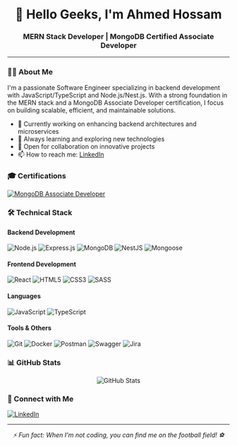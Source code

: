 <div align="center">
    <h1>👋 Hello Geeks, I'm Ahmed Hossam</h1>
    <h3>MERN Stack Developer | MongoDB Certified Associate Developer</h3>
  </div>
  
  ---
  
  ### 👨‍💻 About Me
  
  I'm a passionate Software Engineer specializing in backend development with JavaScript/TypeScript and Node.js/Nest.js. With a strong foundation in the MERN stack and a MongoDB Associate Developer certification, I focus on building scalable, efficient, and maintainable solutions.
  
  - 🔭 Currently working on enhancing backend architectures and microservices
  - 🌱 Always learning and exploring new technologies
  - 💼 Open for collaboration on innovative projects
  - 📫 How to reach me: [LinkedIn](https://www.linkedin.com/in/ahossamdev/)
  
  ### 🎓 Certifications
  
  <a href="https://www.credly.com/badges/84239d9f-85ec-4bd1-b0ca-1da123b143f5/public_url">
    <img src="https://img.shields.io/badge/MongoDB-Associate%20Developer-47A248?style=for-the-badge&logo=mongodb&logoColor=white" alt="MongoDB Associate Developer"/>
  </a>
  
  ### 🛠️ Technical Stack
  
  #### Backend Development
  ![Node.js](https://img.shields.io/badge/Node.js-339933?style=for-the-badge&logo=nodedotjs&logoColor=white)
  ![Express.js](https://img.shields.io/badge/Express.js-000000?style=for-the-badge&logo=express&logoColor=white)
  ![MongoDB](https://img.shields.io/badge/MongoDB-47A248?style=for-the-badge&logo=mongodb&logoColor=white)
  ![NestJS](https://img.shields.io/badge/NestJS-E0234E?style=for-the-badge&logo=nestjs&logoColor=white)
  ![Mongoose](https://img.shields.io/badge/Mongoose-880000?style=for-the-badge&logo=mongoose&logoColor=white)

  
  #### Frontend Development
  ![React](https://img.shields.io/badge/React-20232A?style=for-the-badge&logo=react&logoColor=61DAFB)
  ![HTML5](https://img.shields.io/badge/HTML5-E34F26?style=for-the-badge&logo=html5&logoColor=white)
  ![CSS3](https://img.shields.io/badge/CSS3-1572B6?style=for-the-badge&logo=css3&logoColor=white)
  ![SASS](https://img.shields.io/badge/Sass-CC6699?style=for-the-badge&logo=sass&logoColor=white)

  
  #### Languages
  ![JavaScript](https://img.shields.io/badge/JavaScript-F7DF1E?style=for-the-badge&logo=javascript&logoColor=black)
  ![TypeScript](https://img.shields.io/badge/TypeScript-007ACC?style=for-the-badge&logo=typescript&logoColor=white)
  
  #### Tools & Others
  ![Git](https://img.shields.io/badge/Git-F05032?style=for-the-badge&logo=git&logoColor=white)
  ![Docker](https://img.shields.io/badge/Docker-2496ED?style=for-the-badge&logo=docker&logoColor=white)
  ![Postman](https://img.shields.io/badge/Postman-FF6C37?style=for-the-badge&logo=postman&logoColor=white)
  ![Swagger](https://img.shields.io/badge/Swagger-85EA2D?style=for-the-badge&logo=swagger&logoColor=black)
  ![Jira](https://img.shields.io/badge/Jira-0052CC?style=for-the-badge&logo=jira&logoColor=white)
  
  ### 📊 GitHub Stats
  
  <div align="center">
    <img src="https://github-readme-stats.vercel.app/api?username=ahossamdev&show_icons=true&theme=radical" alt="GitHub Stats" />
  </div>
  
  ### 🤝 Connect with Me
  
  <a href="https://www.linkedin.com/in/ahossamdev/">
    <img src="https://img.shields.io/badge/LinkedIn-0077B5?style=for-the-badge&logo=linkedin&logoColor=white" alt="LinkedIn"/>
  </a>
  
  ---
  
  <div align="center">
    <i>⚡ Fun fact: When I'm not coding, you can find me on the football field! ⚽</i>
  </div>
